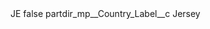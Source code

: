 <?xml version="1.0" encoding="UTF-8"?>
<CustomMetadata xmlns="http://soap.sforce.com/2006/04/metadata" xmlns:xsi="http://www.w3.org/2001/XMLSchema-instance" xmlns:xsd="http://www.w3.org/2001/XMLSchema">
    <label>JE</label>
    <protected>false</protected>
    <values>
        <field>partdir_mp__Country_Label__c</field>
        <value xsi:type="xsd:string">Jersey</value>
    </values>
</CustomMetadata>
